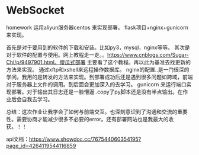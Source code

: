 # WebSocket
homework
运用aliyun服务器centos 来实现部署。
flask项目+nginx+gunicorn 来实现。

首先是对于要用到的软件的下载和安装。比如py3，mysql，nginx等等。
其次是对于软件的配置与使用。网上教程走一走。。https://www.cnblogs.com/Sugar-Chl/p/9497901.html。傻瓜式部署
主要看了这个教程。再以此为基准去找更新的方法来实现。
通过xftp和xshell来远程操作数据库。
nginx的配置..是一门很深的学问。我用的是转发的方法来实现。到部署成功后还是遇到很多问题如跨域，前端对于服务器上文件的调用。到后面会更加深入的去学习。
gunicorn 来运行端口实现部署。对于输出其日志还是一脸懵逼..copy了py脚本还是没有半点输出。在作业后会自我去学习。

总结：这次作业让我学会了如何与前端交互。也深刻意识到了沟通和交流的重要性。需要协商才能减少很多不必要的error。还有部署网站也是我最大的收获。！！

api文档：https://www.showdoc.cc/767544060354195?page_id=4264119544116859
